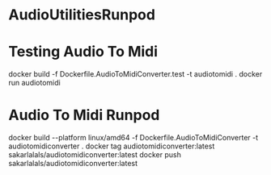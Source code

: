 # AudioUtilitiesRunpod

# Testing Audio To Midi
docker build -f Dockerfile.AudioToMidiConverter.test -t audiotomidi .
docker run audiotomidi

# Audio To Midi Runpod 
docker build --platform linux/amd64 -f Dockerfile.AudioToMidiConverter -t audiotomidiconverter .
docker tag audiotomidiconverter:latest sakarlalals/audiotomidiconverter:latest
docker push sakarlalals/audiotomidiconverter:latest

